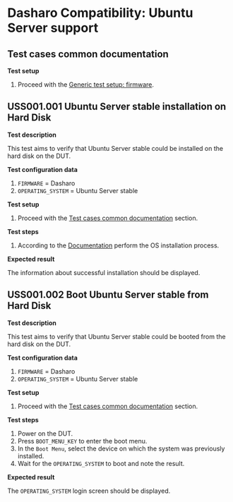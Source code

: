 # Dasharo Compatibility: Ubuntu Server support

## Test cases common documentation

**Test setup**

1. Proceed with the
   [Generic test setup: firmware](../../generic-test-setup/#firmware).

## USS001.001 Ubuntu Server stable installation on Hard Disk

**Test description**

This test aims to verify that Ubuntu Server stable could be installed on the
hard disk on the DUT.

**Test configuration data**

1. `FIRMWARE` = Dasharo
1. `OPERATING_SYSTEM` = Ubuntu Server stable

**Test setup**

1. Proceed with the
   [Test cases common documentation](#test-cases-common-documentation) section.

**Test steps**

1. According to the [Documentation](../../generic-test-setup#os-installer)
   perform the OS installation process.

**Expected result**

The information about successful installation should be displayed.

## USS001.002 Boot Ubuntu Server stable from Hard Disk

**Test description**

This test aims to verify that Ubuntu Server stable could be booted from the hard
disk on the DUT.

**Test configuration data**

1. `FIRMWARE` = Dasharo
1. `OPERATING_SYSTEM` = Ubuntu Server stable

**Test setup**

1. Proceed with the
   [Test cases common documentation](#test-cases-common-documentation) section.

**Test steps**

1. Power on the DUT.
1. Press `BOOT_MENU_KEY` to enter the boot menu.
1. In the `Boot Menu`, select the device on which the system was previously
   installed.
1. Wait for the `OPERATING_SYSTEM` to boot and note the result.

**Expected result**

The `OPERATING_SYSTEM` login screen should be displayed.
